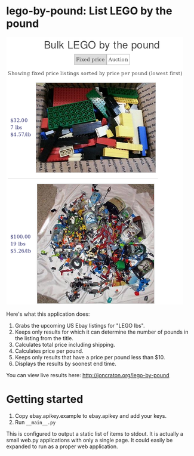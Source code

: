 # lego-by-pound: List LEGO by the pound

![screenshot](lego-by-pound.png)

Here's what this application does:

1. Grabs the upcoming US Ebay listings for "LEGO lbs".
2. Keeps only results for which it can determine the number of pounds in the listing from the title.
3. Calculates total price including shipping.
4. Calculates price per pound.
5. Keeps only results that have a price per pound less than $10.
6. Displays the results by soonest end time.

You can view live results here: http://joncraton.org/lego-by-pound

# Getting started

1. Copy ebay.apikey.example to ebay.apikey and add your keys.
2. Run `__main__.py`

This is configured to output a static list of items to stdout. It is actually a small web.py applications with only a single page. It could easily be expanded to run as a proper web application.
